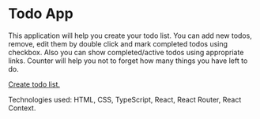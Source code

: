 # Todo App

This application will help you create your todo list.
You can add new todos, remove, edit them by double click
and mark completed todos using checkbox.
Also you can show completed/active todos using appropriate links.
Counter will help you not to forget how many things you have left to do.

[Create todo list.](https://aedricson.github.io/todo-app/)

Technologies used: HTML, CSS, TypeScript, React, React Router, React Context.
